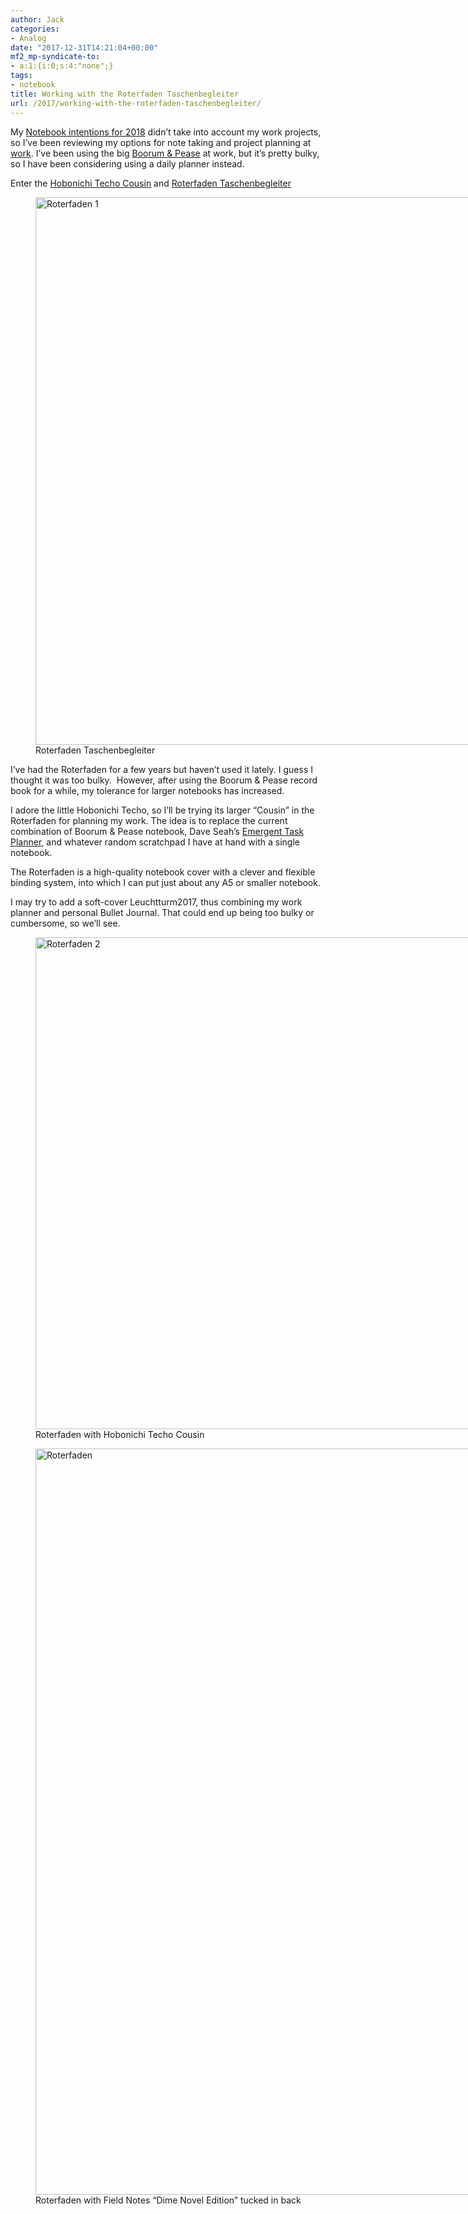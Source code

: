```yaml
---
author: Jack
categories:
- Analog
date: "2017-12-31T14:21:04+00:00"
mf2_mp-syndicate-to:
- a:1:{i:0;s:4:"none";}
tags:
- notebook
title: Working with the Roterfaden Taschenbegleiter
url: /2017/working-with-the-roterfaden-taschenbegleiter/
---
```

My [Notebook intentions for 2018][1] didn’t take into account my work projects, so I&#8217;ve been reviewing my options for note taking and project planning at [work][2]. I’ve been using the big [Boorum & Pease][3] at work, but it’s pretty bulky, so I have been considering using a daily planner instead.

Enter the [Hobonichi Techo Cousin][4] and [Roterfaden Taschenbegleiter][5]

<figure style="width: 1024px" class="wp-caption alignnone"><img title="Roterfaden (1).jpg" src="/img/2017/12/Roterfaden-1.jpg" alt="Roterfaden 1" width="1024" height="876" border="0" /><figcaption class="wp-caption-text">Roterfaden Taschenbegleiter</figcaption></figure>

I’ve had the Roterfaden for a few years but haven’t used it lately. I guess I thought it was too bulky.  However, after using the Boorum & Pease record book for a while, my tolerance for larger notebooks has increased.

I adore the little Hobonichi Techo, so I’ll be trying its larger “Cousin” in the Roterfaden for planning my work. The idea is to replace the current combination of Boorum & Pease notebook, Dave Seah’s [Emergent Task Planner][6], and whatever random scratchpad I have at hand with a single notebook.

The Roterfaden is a high-quality notebook cover with a clever and flexible binding system, into which I can put just about any A5 or smaller notebook.

I may try to add a soft-cover Leuchtturm2017, thus combining my work planner and personal Bullet Journal. That could end up being too bulky or cumbersome, so we’ll see.

<figure style="width: 1024px" class="wp-caption alignnone"><img title="Roterfaden (2).jpg" src="/img/2017/12/Roterfaden-2.jpg" alt="Roterfaden 2" width="1024" height="787" border="0" /><figcaption class="wp-caption-text">Roterfaden with Hobonichi Techo Cousin</figcaption></figure>

<figure style="width: 1024px" class="wp-caption alignnone"><img title="Roterfaden.jpg" src="/img/2017/12/Roterfaden.jpg" alt="Roterfaden" width="1024" height="1194" border="0" /><figcaption class="wp-caption-text">Roterfaden with Field Notes &#8220;Dime Novel Edition&#8221; tucked in back</figcaption></figure>

 [1]: https://jack.baty.net/2017/paper-notebook-intentions-for-2018/
 [2]: https://fusionary.com
 [3]: https://www.amazon.com/gp/product/B00006IBTL/ref=oh_aui_search_detailpage?ie=UTF8&psc=1
 [4]: https://www.1101.com/store/techo/en/2018/pc/all_about/cousin/
 [5]: https://www.baum-kuchen.net/collections/roterfaden/products/roterfaden-dark-brown
 [6]: http://davidseah.com/node/the-emergent-task-planner/